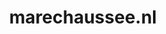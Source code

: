---
layout: post
title:  "marechaussee.nl"
internal_url:  "/dutchgov/marechaussee.nl.html"
categories: dutchgov
---